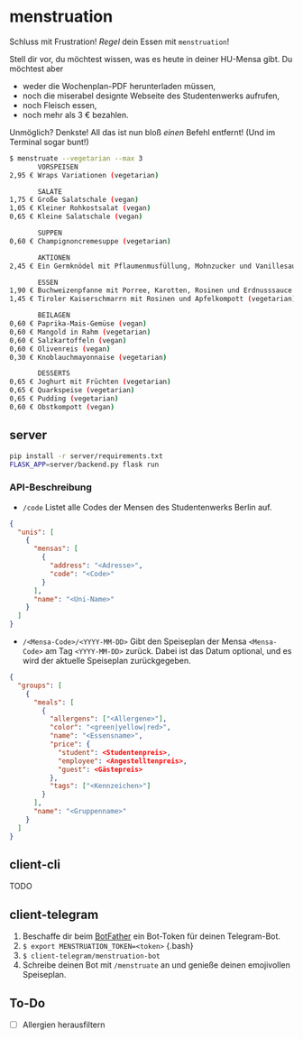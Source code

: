 # menstruation
Schluss mit Frustration! _Regel_ dein Essen mit `menstruation`!

Stell dir vor, du möchtest wissen, was es heute in deiner HU-Mensa gibt. Du möchtest
aber

* weder die Wochenplan-PDF herunterladen müssen,
* noch die miserabel designte Webseite des Studentenwerks aufrufen,
* noch Fleisch essen,
* noch mehr als 3 € bezahlen.

Unmöglich? Denkste!
All das ist nun bloß _einen_ Befehl entfernt! (Und im Terminal sogar bunt!)

```bash
$ menstruate --vegetarian --max 3
       VORSPEISEN
2,95 € Wraps Variationen (vegetarian)

       SALATE
1,75 € Große Salatschale (vegan)
1,05 € Kleiner Rohkostsalat (vegan)
0,65 € Kleine Salatschale (vegan)

       SUPPEN
0,60 € Champignoncremesuppe (vegetarian)

       AKTIONEN
2,45 € Ein Germknödel mit Pflaumenmusfüllung, Mohnzucker und Vanillesauce (vegetarian)

       ESSEN
1,90 € Buchweizenpfanne mit Porree, Karotten, Rosinen und Erdnusssauce (vegan, climate)
1,45 € Tiroler Kaiserschmarrn mit Rosinen und Apfelkompott (vegetarian)

       BEILAGEN
0,60 € Paprika-Mais-Gemüse (vegan)
0,60 € Mangold in Rahm (vegetarian)
0,60 € Salzkartoffeln (vegan)
0,60 € Olivenreis (vegan)
0,30 € Knoblauchmayonnaise (vegetarian)

       DESSERTS
0,65 € Joghurt mit Früchten (vegetarian)
0,65 € Quarkspeise (vegetarian)
0,65 € Pudding (vegetarian)
0,60 € Obstkompott (vegan)
```

## server

```bash
pip install -r server/requirements.txt
FLASK_APP=server/backend.py flask run
```

### API-Beschreibung

* `/code` Listet alle Codes der Mensen des Studentenwerks Berlin auf.

```json
{
  "unis": [
    {
      "mensas": [
        {
          "address": "<Adresse>",
          "code": "<Code>"
        }
      ],
      "name": "<Uni-Name>"
    }
  ]
}
```

* `/<Mensa-Code>/<YYYY-MM-DD>` Gibt den Speiseplan der Mensa `<Mensa-Code>` am Tag `<YYYY-MM-DD>` zurück. Dabei ist das Datum optional, und es wird der aktuelle Speiseplan zurückgegeben.

```json
{
  "groups": [
    {
      "meals": [
        {
          "allergens": ["<Allergene>"],
          "color": "<green|yellow|red>",
          "name": "<Essensname>",
          "price": {
            "student": <Studentenpreis>,
            "employee": <Angestelltenpreis>,
            "guest": <Gästepreis>
          },
          "tags": ["<Kennzeichen>"]
        }
      ],
      "name": "<Gruppenname>"
    }
  ]
}
```

## client-cli

TODO

## client-telegram

1. Beschaffe dir beim [BotFather](https://t.me/BotFather) ein Bot-Token für deinen Telegram-Bot.
2. `$ export MENSTRUATION_TOKEN=<token>` {.bash}
3. `$ client-telegram/menstruation-bot`
4. Schreibe deinen Bot mit `/menstruate` an und genieße deinen emojivollen Speiseplan.

## To-Do
* [ ] Allergien herausfiltern
